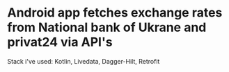 # Android app fetches exchange rates from National bank of Ukrane and privat24 via API's
Stack i've used: Kotlin, Livedata, Dagger-Hilt, Retrofit
